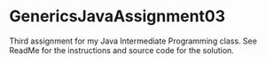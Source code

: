 # GenericsJavaAssignment03
Third assignment for my Java Intermediate Programming class. See ReadMe for the instructions and source code for the solution.
